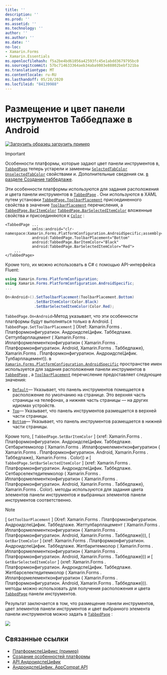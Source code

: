 ```yaml
---
title: ''
description: ''
ms.prod: ''
ms.assetid: ''
ms.technology: ''
author: ''
ms.author: ''
ms.date: ''
no-loc:
- Xamarin.Forms
- Xamarin.Essentials
ms.openlocfilehash: f5a2be4bd61056a42593fc45e1abdd3679795bc0
ms.sourcegitcommit: 57bc714633364aeb34aba9803e88802bebf321ba
ms.translationtype: MT
ms.contentlocale: ru-RU
ms.lasthandoff: 05/28/2020
ms.locfileid: "84139988"
---
```

# <a name="tabbedpage-toolbar-placement-and-color-on-android"></a>Размещение и цвет панели инструментов Таббедпаже в Android

[![Загрузить образец](~/media/shared/download.png) загрузить пример](https://docs.microsoft.com/samples/xamarin/xamarin-forms-samples/userinterface-platformspecifics)

> [!IMPORTANT]
> Особенности платформы, которые задают цвет панели инструментов в, [`TabbedPage`](xref:Xamarin.Forms.TabbedPage) теперь устарели и заменены [`SelectedTabColor`](xref:Xamarin.Forms.TabbedPage.SelectedTabColor) [`UnselectedTabColor`](xref:Xamarin.Forms.TabbedPage.UnselectedTabColor) свойствами и. Дополнительные сведения см. [в разделе Создание таббедпаже](~/xamarin-forms/app-fundamentals/navigation/tabbed-page.md#create-a-tabbedpage).

Эти особенности платформы используются для задания расположения и цвета панели инструментов в [`TabbedPage`](xref:Xamarin.Forms.TabbedPage) . Они используются в XAML путем установки [`TabbedPage.ToolbarPlacement`](xref:Xamarin.Forms.PlatformConfiguration.AndroidSpecific.TabbedPage.ToolbarPlacementProperty) присоединенного свойства в значение [`ToolbarPlacement`](xref:Xamarin.Forms.PlatformConfiguration.AndroidSpecific.ToolbarPlacement) перечисления, а [`TabbedPage.BarItemColor`](xref:Xamarin.Forms.PlatformConfiguration.AndroidSpecific.TabbedPage.BarItemColorProperty) [`TabbedPage.BarSelectedItemColor`](xref:Xamarin.Forms.PlatformConfiguration.AndroidSpecific.TabbedPage.BarSelectedItemColorProperty) вложенные свойства и присоединяются к [`Color`](xref:Xamarin.Forms.Color) :

```xaml
<TabbedPage ...
            xmlns:android="clr-namespace:Xamarin.Forms.PlatformConfiguration.AndroidSpecific;assembly=Xamarin.Forms.Core"
            android:TabbedPage.ToolbarPlacement="Bottom"
            android:TabbedPage.BarItemColor="Black"
            android:TabbedPage.BarSelectedItemColor="Red">
    ...
</TabbedPage>
```

Кроме того, их можно использовать в C# с помощью API-интерфейса Fluent:

```csharp
using Xamarin.Forms.PlatformConfiguration;
using Xamarin.Forms.PlatformConfiguration.AndroidSpecific;
...

On<Android>().SetToolbarPlacement(ToolbarPlacement.Bottom)
             .SetBarItemColor(Color.Black)
             .SetBarSelectedItemColor(Color.Red);
```

`TabbedPage.On<Android>`Метод указывает, что эти особенности платформы будут выполняться только в Android. [ `TabbedPage.SetToolbarPlacement` ] (Xref: Xamarin.Forms . Платформконфигуратион. АндроидспеЦифик. Таббедпаже. Сеттулбарплацемент ( Xamarin.Forms . Иплатформелементконфигуратион { Xamarin.Forms . Платформконфигуратион. Android, Xamarin.Forms . Таббедпаже}, Xamarin.Forms . Платформконфигуратион. АндроидспеЦифик. Тулбарплацемент)). в [`Xamarin.Forms.PlatformConfiguration.AndroidSpecific`](xref:Xamarin.Forms.PlatformConfiguration.AndroidSpecific) пространстве имен используется для задания расположения панели инструментов в [`TabbedPage`](xref:Xamarin.Forms.TabbedPage) , а [`ToolbarPlacement`](xref:Xamarin.Forms.PlatformConfiguration.AndroidSpecific.ToolbarPlacement) перечисление предоставляет следующие значения:

- [`Default`](xref:Xamarin.Forms.PlatformConfiguration.AndroidSpecific.ToolbarPlacement.Default)— Указывает, что панель инструментов помещается в расположение по умолчанию на странице. Это верхняя часть страницы на телефонах, а нижняя часть страницы — на других идиомах устройств.
- [`Top`](xref:Xamarin.Forms.PlatformConfiguration.AndroidSpecific.ToolbarPlacement.Top)— Указывает, что панель инструментов размещается в верхней части страницы.
- [`Bottom`](xref:Xamarin.Forms.PlatformConfiguration.AndroidSpecific.ToolbarPlacement.Bottom)— Указывает, что панель инструментов размещается в нижней части страницы.

Кроме того, [ `TabbedPage.SetBarItemColor` ] (xref: Xamarin.Forms . Платформконфигуратион. АндроидспеЦифик. Таббедпаже. Сетбаритемколор ( Xamarin.Forms . Иплатформелементконфигуратион { Xamarin.Forms . Платформконфигуратион. Android, Xamarin.Forms . Таббедпаже}, Xamarin.Forms . Color)) и [ `TabbedPage.SetBarSelectedItemColor` ] (xref: Xamarin.Forms . Платформконфигуратион. АндроидспеЦифик. Таббедпаже. Сетбарселектедитемколор ( Xamarin.Forms . Иплатформелементконфигуратион { Xamarin.Forms . Платформконфигуратион. Android, Xamarin.Forms . Таббедпаже}, Xamarin.Forms . Color). методы используются для задания цвета элементов панели инструментов и выбранных элементов панели инструментов соответственно.

> [!NOTE]
> [ `GetToolbarPlacement` ] (Xref: Xamarin.Forms . Платформконфигуратион. АндроидспеЦифик. Таббедпаже. Жеттулбарплацемент ( Xamarin.Forms . Иплатформелементконфигуратион { Xamarin.Forms . Платформконфигуратион. Android, Xamarin.Forms . Таббедпаже})), [ `GetBarItemColor` ] (xref: Xamarin.Forms . Платформконфигуратион. АндроидспеЦифик. Таббедпаже. Жетбаритемколор ( Xamarin.Forms . Иплатформелементконфигуратион { Xamarin.Forms . Платформконфигуратион. Android, Xamarin.Forms . Таббедпаже})) и [ `GetBarSelectedItemColor` ] (xref: Xamarin.Forms . Платформконфигуратион. АндроидспеЦифик. Таббедпаже. Жетбарселектедитемколор ( Xamarin.Forms . Иплатформелементконфигуратион { Xamarin.Forms . Платформконфигуратион. Android, Xamarin.Forms . Таббедпаже})). методы можно использовать для получения расположения и цвета [`TabbedPage`](xref:Xamarin.Forms.TabbedPage) панели инструментов.

Результат заключается в том, что размещение панели инструментов, цвет элементов панели инструментов и цвет выбранного элемента панели инструментов можно задать в [`TabbedPage`](xref:Xamarin.Forms.TabbedPage) :

![](tabbedpage-toolbar-placement-color-images/tabbedpage-toolbar-placement.png)

## <a name="related-links"></a>Связанные ссылки

- [ПлатформспеЦификс (пример)](https://docs.microsoft.com/samples/xamarin/xamarin-forms-samples/userinterface-platformspecifics)
- [Создание особенностей платформы](~/xamarin-forms/platform/platform-specifics/index.md#creating-platform-specifics)
- [API АндроидспеЦифик](xref:Xamarin.Forms.PlatformConfiguration.AndroidSpecific)
- [АндроидспеЦифик. AppCompat API](xref:Xamarin.Forms.PlatformConfiguration.AndroidSpecific.AppCompat)
